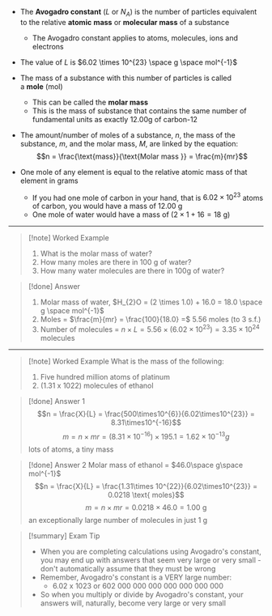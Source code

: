 - The **Avogadro constant** ($L$ or $N_{A}$) is the number of particles equivalent to the relative **atomic** **mass** or **molecular mass** of a substance
    - The Avogadro constant applies to atoms, molecules, ions and electrons

- The value of $L$ is $6.02 \times 10^{23} \space g \space mol^{-1}$
- The mass of a substance with this number of particles is called a **mole** (mol)
    - This can be called the **molar mass** 
    - This is the mass of substance that contains the same number of fundamental units as exactly 12.00g of carbon-12
- The amount/number of moles of a substance, $n$, the mass of the substance, $m$, and the molar mass, $M$, are linked by the equation:
$$n = \frac{\text{mass}}{\text{Molar mass }} = \frac{m}{mr}$$
- One mole of any element is equal to the relative atomic mass of that element in grams
    - If you had one mole of carbon in your hand, that is $6.02\times 10^{23}$ atoms of carbon, you would have a mass of 12.00 g
    - One mole of water would have a mass of $(2 \times 1 + 16 = 18 \text{ g})$

---
> [!note]  Worked Example
> 1. What is the molar mass of water?
> 2. How many moles are there in 100 g of water?
> 3. How many water molecules are there in 100g of water?

>[!done] Answer
>1. Molar mass of water, $H_{2}O = (2 \times 1.0) + 16.0 = 18.0 \space g \space mol^{-1}$ 
>2. Moles = $\frac{m}{mr} = \frac{100}{18.0} =$ 5.56 moles (to 3 s.f.)
>3. Number of molecules = $n \times L = 5.56 \times (6.02\times10^{23}) = 3.35\times 10^{24}$ molecules 

---
> [!note] Worked Example
> What is the mass of the following:
> 1. Five hundred million atoms of platinum
> 2. (1.31 x 1022) molecules of ethanol
> 

> [!done] Answer 1
> $$n = \frac{X}{L} = \frac{500\times10^{6}}{6.02\times10^{23}} = 8.31\times10^{-16}$$ $$m = n \times mr = (8.31\times 10^{-16}) \times 195.1 = 1.62 \times 10^{-13} g$$
> lots of atoms, a tiny mass

> [!done] Answer 2
> Molar mass of ethanol = $46.0\space g\space mol^{-1}$
> $$n = \frac{X}{L} = \frac{1.31\times 10^{22}}{6.02\times10^{23}} = 0.0218 \text{ moles}$$
> $$m = n \times mr = 0.0218 \times 46.0 = 1.00 \text{ g}$$
> an exceptionally large number of molecules in just 1 g

>[!summary] Exam Tip
> - When you are completing calculations using Avogadro's constant, you may end up with answers that seem very large or very small - don't automatically assume that they must be wrong
> - Remember, Avogadro's constant is a VERY large number:
> 	- 6.02 x 1023 or 602 000 000 000 000 000 000 000
> - So when you multiply or divide by Avogadro's constant, your answers will, naturally, become very large or very small






